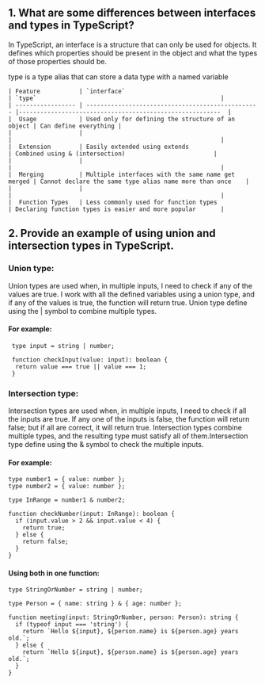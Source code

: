 ## 1. What are some differences between interfaces and types in TypeScript?

In TypeScript, an interface is a structure that can only be used for objects. It defines which properties should be present in the object and what the types of those properties should be.

type is a type alias that can store a data type with a named variable

```
| Feature           | `interface`                                       | `type`                                                    |
| ----------------- | ------------------------------------------------- |---------------------------------------------------------  |
|  Usage            | Used only for defining the structure of an object | Can define everything |
|                   |                                                   |                                                           |
|  Extension        | Easily extended using extends                     | Combined using & (intersection)                         |
|                   |                                                   |                                                           |
|  Merging          | Multiple interfaces with the same name get merged | Cannot declare the same type alias name more than once    |
|                   |                                                   |                                                           |
|  Function Types   | Less commonly used for function types             | Declaring function types is easier and more popular       |
```

## 2. Provide an example of using union and intersection types in TypeScript.

### Union type:

Union types are used when, in multiple inputs, I need to check if any of the values are true. I work with all the defined variables using a union type, and if any of the values is true, the function will return true. Union type define using the | symbol to combine multiple types.

#### For example:

```
 type input = string | number;

 function checkInput(value: input): boolean {
  return value === true || value === 1;
 }
```
### Intersection type:

Intersection types are used when, in multiple inputs, I need to check if all the inputs are true. If any one of the inputs is false, the function will return false; but if all are correct, it will return true. Intersection types combine multiple types, and the resulting type must satisfy all of them.Intersection type define using the & symbol to check the multiple inputs.

#### For example:

```
type number1 = { value: number };
type number2 = { value: number };

type InRange = number1 & number2;

function checkNumber(input: InRange): boolean {
  if (input.value > 2 && input.value < 4) {
    return true;
  } else {
    return false;
  }
}
```

#### Using both in one function:

```
type StringOrNumber = string | number;

type Person = { name: string } & { age: number };

function meeting(input: StringOrNumber, person: Person): string {
  if (typeof input === 'string') {
    return `Hello ${input}, ${person.name} is ${person.age} years old.`;
  } else {
    return `Hello ${input}, ${person.name} is ${person.age} years old.`;
  }
}
```

